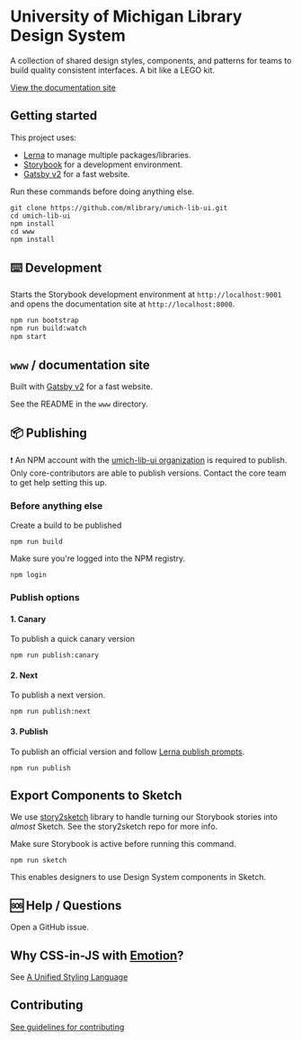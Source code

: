 # University of Michigan Library Design System

A collection of shared design styles, components, and patterns for teams to build quality consistent interfaces. A bit like a LEGO kit.

[View the documentation site](https://design-system.lib.umich.edu/)

## Getting started

This project uses:
- [Lerna](https://lernajs.io/) to manage multiple packages/libraries.
- [Storybook](https://storybook.js.org/) for a development environment.
- [Gatsby v2](https://www.gatsbyjs.org/) for a fast website.

Run these commands before doing anything else.
```
git clone https://github.com/mlibrary/umich-lib-ui.git
cd umich-lib-ui
npm install
cd www
npm install
```

## ⌨️ Development

Starts the Storybook development environment at `http://localhost:9001` and opens the documentation site at `http://localhost:8000`.

```sh
npm run bootstrap
npm run build:watch
npm start
```

## `www` / documentation site

Built with [Gatsby v2](https://www.gatsbyjs.org/) for a fast website.

See the README in the `www` directory.

## 📦 Publishing

❗ An NPM account with the [umich-lib-ui organization](https://www.npmjs.com/org/umich-lib-ui) is required to publish. Only core-contributors are able to publish versions. Contact the core team to get help setting this up.

### Before anything else

Create a build to be published

```
npm run build
```

Make sure you're logged into the NPM registry.

```
npm login
```

### Publish options

#### 1. Canary

To publish a quick canary version

```
npm run publish:canary
```

#### 2. Next

To publish a next version.

```
npm run publish:next
```

#### 3. Publish

To publish an official version and follow [Lerna publish prompts](https://github.com/lerna/lerna/tree/master/commands/publish).

```
npm run publish
```

## Export Components to Sketch

We use [story2sketch](https://github.com/chrisvxd/story2sketch) library to handle turning our Storybook stories into _almost_ Sketch. See the story2sketch repo for more info.

Make sure Storybook is active before running this command.

```
npm run sketch
```

This enables designers to use Design System components in Sketch.

## 🆘 Help / Questions

Open a GitHub issue.

## Why CSS-in-JS with [Emotion](https://emotion.sh/)?

See [A Unified Styling Language](https://medium.com/seek-blog/a-unified-styling-language-d0c208de2660)

## Contributing

[See guidelines for contributing](https://github.com/mlibrary/umich-lib-components-react/blob/master/CONTRIBUTING.md)
